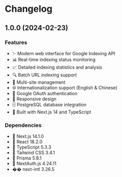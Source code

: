 # Changelog

## 1.0.0 (2024-02-23)

### Features

- ✨ Modern web interface for Google Indexing API
- 📊 Real-time indexing status monitoring
- 📈 Detailed indexing statistics and analysis
- 🔍 Batch URL indexing support
- 🎯 Multi-site management
- 🌐 Internationalization support (English & Chinese)
- 🔐 Google OAuth authentication
- 📱 Responsive design
- 🗄️ PostgreSQL database integration
- 🚀 Built with Next.js 14 and TypeScript

### Dependencies

- 🔧 Next.js 14.1.0
- 🔧 React 18.2.0
- 🔧 TypeScript 5.3.3
- 🔧 Tailwind CSS 3.4.1
- 🔧 Prisma 5.8.1
- 🔧 NextAuth.js 4.24.11
- �� next-intl 3.26.5
